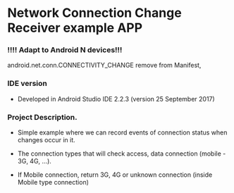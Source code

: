 # Network Connection Change Receiver example APP #

### !!!! Adapt to Android N devices!!! ###

android.net.conn.CONNECTIVITY_CHANGE remove from Manifest,

### IDE version ###

* Developed in Android Studio IDE 2.2.3 (version 25 September 2017)

### Project Description. ###

* Simple example where we can record events of connection status when changes occur in it.
  
* The connection types that will check access, data connection (mobile - 3G, 4G, ...).

* If Mobile connection, return 3G, 4G or unknown connection (inside Mobile type connection)
